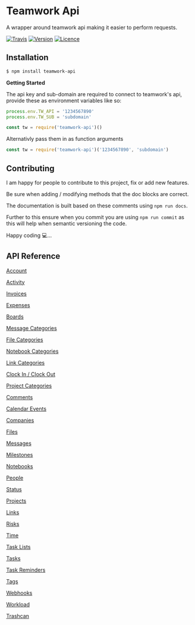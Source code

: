 # Teamwork Api

A wrapper around teamwork api making it easier to perform requests.

[![Travis](https://img.shields.io/travis/moshie/teamwork-api.svg?style=for-the-badge)](https://travis-ci.org/moshie/teamwork-api)
[![Version](https://img.shields.io/npm/v/teamwork-api.svg?style=for-the-badge)](https://www.npmjs.com/package/teamwork-api)
[![Licence](https://img.shields.io/npm/l/teamwork-api.svg?style=for-the-badge)](https://opensource.org/licenses/MIT)

## Installation

```bash
$ npm install teamwork-api
```

**Getting Started**

The api key and sub-domain are required to connect to teamwork's api, provide these as environment variables like so:

```js
process.env.TW_API = '1234567890'
process.env.TW_SUB = 'subdomain'

const tw = require('teamwork-api')()
```

Alternativly pass them in as function arguments 

```js
const tw = require('teamwork-api')('1234567890', 'subdomain')
```

## Contributing

I am happy for people to contribute to this project, fix or add new features.

Be sure when adding / modifying methods that the doc blocks are correct.

The documentation is built based on these comments using `npm run docs`.

Further to this ensure when you commit you are using `npm run commit` as this will help when semantic versioning the code.

Happy coding 💻...

## API Reference

[Account](/docs/teamwork.md)

[Activity](/docs/activity.md)

[Invoices](/docs/invoice.md)

[Expenses](/docs/expense.md)

[Boards](/docs/board.md)

[Message Categories](/docs/categories/message.md)

[File Categories](/docs/categories/file.md)

[Notebook Categories](/docs/categories/notebook.md)

[Link Categories](/docs/categories/link.md)

[Clock In / Clock Out](/docs/clocking.md)

[Project Categories](/docs/categories/project.md)

[Comments](/docs/comment.md) 

[Calendar Events](/docs/calendar.md)
 
[Companies](/docs/company.md)

[Files](/docs/file.md)

[Messages](/docs/message.md)

[Milestones](/docs/milestone.md)

[Notebooks](/docs/notebook.md)

[People](/docs/people.md)

[Status](/docs/status.md)

[Projects](/docs/project.md)

[Links](/docs/link.md)

[Risks](/docs/risk.md)

[Time](/docs/time.md)

[Task Lists](/docs/task-list.md)

[Tasks](/docs/task.md)

[Task Reminders](/docs/task-reminder.md)

[Tags](/docs/tag.md)

[Webhooks](/docs/webhook.md)

[Workload](/docs/workload.md)

[Trashcan](/docs/trashcan.md)
